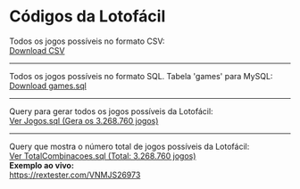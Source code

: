 # Códigos da Lotofácil

Todos os jogos possíveis no formato CSV:<br>
<a href="https://github.com/gugacwb/lotofacil/raw/main/games_csv.zip">Download CSV</a>

<hr>

Todos os jogos possíveis no formato SQL. Tabela 'games' para MySQL:<br>
<a href="https://github.com/gugacwb/lotofacil/raw/main/games_sql.zip">Download games.sql</a>

<hr>

Query para gerar todos os jogos possíveis da Lotofácil:<br>
<a href="https://github.com/gugacwb/lotofacil/blob/main/Jogos.sql">Ver Jogos.sql (Gera os 3.268.760 jogos)</a>

<hr>

Query que mostra o número total de jogos possíveis da Lotofácil:<br>
<a href="https://github.com/gugacwb/lotofacil/blob/main/TotalCombinacoes.sql">Ver TotalCombinacoes.sql (Total: 3.268.760 jogos)</a>
<br>
<strong>Exemplo ao vivo:</strong><br>
https://rextester.com/VNMJS26973
